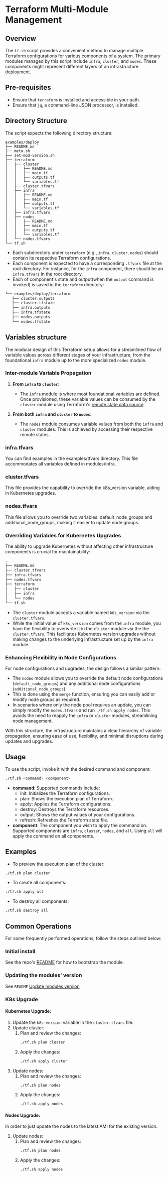 # Terraform Multi-Module Management

## Overview
The `tf.sh` script provides a convenient method to manage multiple Terraform configurations for various components of a system. The primary modules managed by this script include `infra`, `cluster`, and `nodes`. These components might represent different layers of an infrastructure deployment.

## Pre-requisites
* Ensure that `terraform` is installed and accessible in your path.
* Ensure that `jq`, a command-line JSON processor, is installed.

## Directory Structure
The script expects the following directory structure:
```
examples/deploy
├── README.md
├── meta.sh
├── set-mod-version.sh
├── terraform
│   ├── cluster
│   │   ├── README.md
│   │   ├── main.tf
│   │   ├── outputs.tf
│   │   └── variables.tf
│   ├── cluster.tfvars
│   ├── infra
│   │   ├── README.md
│   │   ├── main.tf
│   │   ├── outputs.tf
│   │   └── variables.tf
│   ├── infra.tfvars
│   ├── nodes
│   │   ├── README.md
│   │   ├── main.tf
│   │   ├── outputs.tf
│   │   └── variables.tf
│   └── nodes.tfvars
└── tf.sh
```

* Each subdirectory under `terraform` (e.g., `infra`, `cluster`, `nodes`) should contain its respective Terraform configurations.
* Each component is expected to have a corresponding `.tfvars` file at the root directory. For instance, for the `infra` component, there should be an `infra.tfvars` in the root directory.
* Each of component's state and output(when the `output` command is invoked) is saved in the `terraform` directory:

```bash
└── examples/deploy/terraform
   ├── cluster.outputs
   ├── cluster.tfstate
   ├── infra.outputs
   ├── infra.tfstate
   ├── nodes.outputs
   └── nodes.tfstate
```
## Variables structure

The modular design of this Terraform setup allows for a streamlined flow of variable values across different stages of your infrastructure, from the foundational `infra` module up to the more specialized `nodes` module.


### Inter-module Variable Propagation

1. **From `infra` to `cluster`**:
   * The `infra` module is where most foundational variables are defined. Once provisioned, these variable values can be consumed by the `cluster` module using Terraform's [remote state data source](https://www.terraform.io/docs/language/state/remote-state-data.html).

2. **From both `infra` and `cluster` to `nodes`**:
   * The `nodes` module consumes variable values from both the `infra` and `cluster` modules. This is achieved by accessing their respective remote states.

### infra.tfvars
You can find examples in the examples/tfvars directory. This file accommodates all variables defined in modules/infra.

### cluster.tfvars
This file provides the capability to override the k8s_version variable, aiding in Kubernetes upgrades.

### nodes.tfvars
This file allows you to override two variables: default_node_groups and additional_node_groups, making it easier to update node groups.

### Overriding Variables for Kubernetes Upgrades

The ability to upgrade Kubernetes without affecting other infrastructure components is crucial for maintainability:

```bash
.
├── README.md
├── cluster.tfvars
├── infra.tfvars
├── nodes.tfvars
├── terraform
│   ├── cluster
│   ├── infra
│   └── nodes
└── tf.sh
```

* The `cluster` module accepts a variable named `k8s_version` via the `cluster.tfvars`.
* While the initial value of `k8s_version` comes from the `infra` module, you have the flexibility to overwrite it in the `cluster` module via the the `cluster.tfvars`. This facilitates Kubernetes version upgrades without making changes to the underlying infrastructure set up by the `infra` module.

### Enhancing Flexibility in Node Configurations

For node configurations and upgrades, the design follows a similar pattern:

* The `nodes` module allows you to override the default node configurations (`default_node_groups`) and any additional node configurations (`additional_node_groups`).
* This is done using the `merge` function, ensuring you can easily add or modify node groups as required.
* In scenarios where only the node pool requires an update, you can simply modify the `nodes.tfvars` and run `./tf.sh apply nodes`. This avoids the need to reapply the `infra` or `cluster` modules, streamlining node management.

With this structure, the infrastructure maintains a clear hierarchy of variable propagation, ensuring ease of use, flexibility, and minimal disruptions during updates and upgrades.


## Usage

To use the script, invoke it with the desired command and component:

```bash
./tf.sh <command> <component>
```

* **command**: Supported commands include:
  * init: Initializes the Terraform configurations.
  * plan: Shows the execution plan of Terraform.
  * apply: Applies the Terraform configurations.
  * destroy: Destroys the Terraform resources.
  * output: Shows the output values of your configurations.
  * refresh: Refreshes the Terraform state file.
* **component**: The component you wish to apply the command on. Supported components are `infra`, `cluster`, `nodes`, and `all`. Using `all` will apply the command on all components.


## Examples

* To preview the execution plan of the cluster:

```bash
./tf.sh plan cluster
```

* To create all components:

```bash
./tf.sh apply all
```

* To destroy all components:

```bash
./tf.sh destroy all
```

## Common Operations

For some frequently performed operations, follow the steps outlined below:

### Initial install
See the repo's [README](../../README.md#bootstrap-module) for how to bootstrap the module.

### Updating the modules' version
See `README` [Update modules version](../../README.md#update-modules-version)

### K8s Upgrade

#### Kubernetes Upgrade:

1. Update the `k8s-version` variable in the `cluster.tfvars` file.
2. Update cluster:
   1. Plan and review the changes:
      ```bash
      ./tf.sh plan cluster
      ```
   2. Apply the changes:
      ```bash
      ./tf.sh apply cluster
      ```
3. Update nodes:
   1. Plan and review the changes:
      ```bash
      ./tf.sh plan nodes
      ```
   2. Apply the changes:
      ```bash
      ./tf.sh apply nodes
      ```

#### Nodes Upgrade:
In order to just update the nodes to the latest AMI for the existing version.

1. Update nodes:
   1. Plan and review the changes:
      ```bash
      ./tf.sh plan nodes
      ```
   2. Apply the changes:
      ```bash
      ./tf.sh apply nodes
      ```
